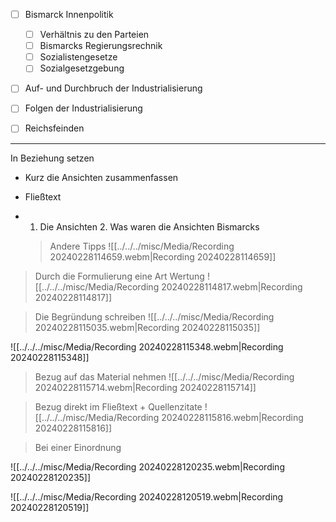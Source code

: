 

- [ ] Bismarck Innenpolitik 
	- [ ] Verhältnis zu den Parteien 
	- [ ] Bismarcks Regierungsrechnik 
	- [ ] Sozialistengesetze 
	- [ ] Sozialgesetzgebung 
- [ ] Auf- und Durchbruch der Industrialisierung 
- [ ] Folgen der Industrialisierung 
- [ ]  Reichsfeinden


****
In Beziehung setzen 
- Kurz die Ansichten zusammenfassen 
- Fließtext 
- 1. Die Ansichten 2. Was waren die Ansichten Bismarcks
  
  
  > Andere Tipps 
![[../../../misc/Media/Recording 20240228114659.webm|Recording 20240228114659]]




> Durch die Formulierung eine Art Wertung
![[../../../misc/Media/Recording 20240228114817.webm|Recording 20240228114817]]
 
> Die Begründung schreiben 
![[../../../misc/Media/Recording 20240228115035.webm|Recording 20240228115035]]


![[../../../misc/Media/Recording 20240228115348.webm|Recording 20240228115348]]


> Bezug auf das Material nehmen 
![[../../../misc/Media/Recording 20240228115714.webm|Recording 20240228115714]]

> Bezug direkt im Fließtext  + Quellenzitate 
![[../../../misc/Media/Recording 20240228115816.webm|Recording 20240228115816]]



> Bei einer Einordnung 
> 
![[../../../misc/Media/Recording 20240228120235.webm|Recording 20240228120235]]



![[../../../misc/Media/Recording 20240228120519.webm|Recording 20240228120519]]
